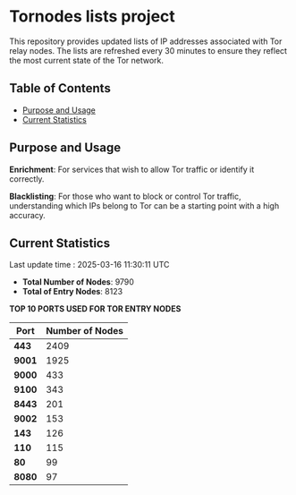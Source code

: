 # Tornodes lists project

This repository provides updated lists of IP addresses associated with Tor relay nodes. The lists are refreshed every 30 minutes to ensure they reflect the most current state of the Tor network.

## Table of Contents

- [Purpose and Usage](#purpose-and-usage)
- [Current Statistics](#current-statistics)


## Purpose and Usage

**Enrichment**: For services that wish to allow Tor traffic or identify it correctly.

**Blacklisting**: For those who want to block or control Tor traffic, understanding which IPs belong to Tor can be a starting point with a high accuracy.

## Current Statistics

Last update time : 2025-03-16 11:30:11 UTC

- **Total Number of Nodes**: 9790
- **Total of Entry Nodes**: 8123

**TOP 10 PORTS USED FOR TOR ENTRY NODES**

| **Port** | **Number of Nodes** |
|------|-----------------|
| **443**   | 2409  |
| **9001**   | 1925  |
| **9000**   | 433  |
| **9100**   | 343  |
| **8443**   | 201  |
| **9002**   | 153  |
| **143**   | 126  |
| **110**   | 115  |
| **80**   | 99  |
| **8080**   | 97  |

